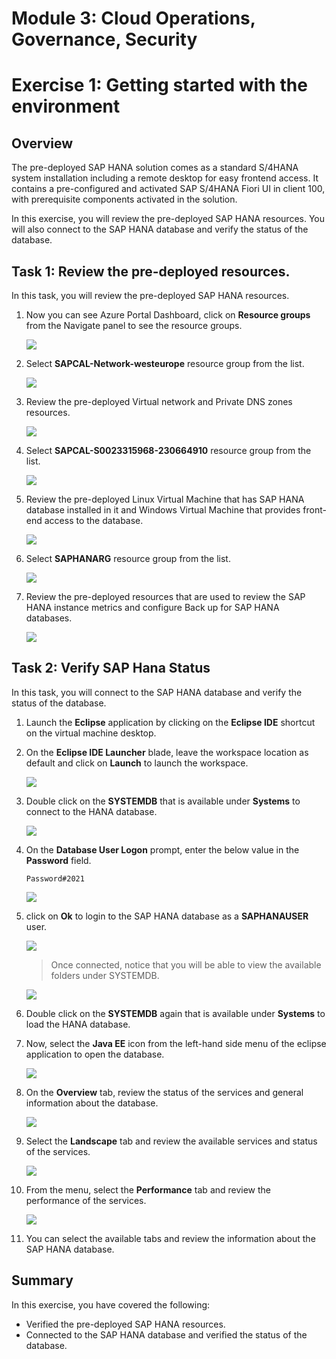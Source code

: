 # Module 3: Cloud Operations, Governance, Security

# Exercise 1:	Getting started with the environment

## Overview

The pre-deployed SAP HANA solution comes as a standard S/4HANA system installation including a remote desktop for easy frontend access. It contains a pre-configured and activated SAP S/4HANA Fiori UI in client 100, with prerequisite components activated in the solution.

In this exercise, you will review the pre-deployed SAP HANA resources. You will also connect to the SAP HANA database and verify the status of the database.

## Task 1: Review the pre-deployed resources.

In this task, you will review the pre-deployed SAP HANA resources.

1. Now you can see Azure Portal Dashboard, click on **Resource groups** from the Navigate panel to see the resource groups.

   ![](https://github.com/CloudLabsAI-Azure/AIW-SAP-on-Azure/blob/main/media/M2-Ex1-rg.png?raw=true)
   
1. Select **SAPCAL-Network-westeurope** resource group from the list.

   ![](https://github.com/CloudLabsAI-Azure/AIW-SAP-on-Azure/blob/main/media/M3-p2-Ex3-rg-1.png?raw=true)

1. Review the pre-deployed Virtual network and Private DNS zones resources.

   ![](https://github.com/CloudLabsAI-Azure/AIW-SAP-on-Azure/blob/main/media/M3-p2-Ex3-rg-2.png?raw=true)

1. Select **SAPCAL-S0023315968-230664910** resource group from the list.

   ![](https://github.com/CloudLabsAI-Azure/AIW-SAP-on-Azure/blob/main/media/M3-p2-Ex3-rg-3.png?raw=true)

1. Review the pre-deployed Linux Virtual Machine that has SAP HANA database installed in it and Windows Virtual Machine that provides front-end access to the database.

   ![](https://github.com/CloudLabsAI-Azure/AIW-SAP-on-Azure/blob/main/media/M3-p2-Ex3-rg-4.png?raw=true)

1. Select **SAPHANARG** resource group from the list.

   ![](https://github.com/CloudLabsAI-Azure/AIW-SAP-on-Azure/blob/main/media/M3-p2-Ex3-rg-5.png?raw=true)

1. Review the pre-deployed resources that are used to review the SAP HANA instance metrics and configure Back up for SAP HANA databases.

   ![](https://github.com/CloudLabsAI-Azure/AIW-SAP-on-Azure/blob/main/media/M3-p2-Ex3-rg-6.png?raw=true)

## Task 2: Verify SAP Hana Status 

In this task, you will connect to the SAP HANA database and verify the status of the database.
  
1. Launch the **Eclipse** application by clicking on the **Eclipse IDE** shortcut on the virtual machine desktop.  

1. On the **Eclipse IDE Launcher** blade, leave the workspace location as default and click on **Launch** to launch the workspace.

   ![](https://github.com/CloudLabsAI-Azure/AIW-SAP-on-Azure/blob/main/media/M3-p2-Ex1-hanastudio-1.png?raw=true)

1. Double click on the **SYSTEMDB** that is available under **Systems** to connect to the HANA database.

   ![](https://github.com/CloudLabsAI-Azure/AIW-SAP-on-Azure/blob/main/media/M3-p2-Ex1-hanastudio-4.1.png?raw=true)

1. On the **Database User Logon** prompt, enter the below value in the **Password** field.

   ```
   Password#2021
   ```

   ![](https://github.com/CloudLabsAI-Azure/AIW-SAP-on-Azure/blob/main/media/M3-p2-Ex1-hanastudio-5.1.png?raw=true)

1. click on **Ok** to login to the SAP HANA database as a **SAPHANAUSER** user.

   ![](https://github.com/CloudLabsAI-Azure/AIW-SAP-on-Azure/blob/main/media/M3-p2-Ex1-hanastudio-6.1.png?raw=true)

   > Once connected, notice that you will be able to view the available folders under SYSTEMDB.

   ![](https://github.com/CloudLabsAI-Azure/AIW-SAP-on-Azure/blob/main/media/M3-p2-Ex1-hanastudio-7.1.png?raw=true)
   
 1. Double click on the **SYSTEMDB** again that is available under **Systems** to load the HANA database. 

1. Now, select the **Java EE** icon from the left-hand side menu of the eclipse application to open the database.

   ![](https://github.com/CloudLabsAI-Azure/AIW-SAP-on-Azure/blob/main/media/M3-p2-Ex1-hanastudio-7.2.png?raw=true)

1. On the **Overview** tab, review the status of the services and general information about the database.

   ![](https://github.com/CloudLabsAI-Azure/AIW-SAP-on-Azure/blob/main/media/M3-p2-Ex1-hanastudio-10.1.png?raw=true)

1. Select the **Landscape** tab and review the available services and status of the services.

   ![](https://github.com/CloudLabsAI-Azure/AIW-SAP-on-Azure/blob/main/media/M3-p2-Ex1-hanastudio-8.1.png?raw=true)

1. From the menu, select the **Performance** tab and review the performance of the services.

   ![](https://github.com/CloudLabsAI-Azure/AIW-SAP-on-Azure/blob/main/media/M3-p2-Ex1-hanastudio-9.1.png?raw=true)  
   
1. You can select the available tabs and review the information about the SAP HANA database.

## Summary

In this exercise, you have covered the following:

   * Verified the pre-deployed SAP HANA resources.
   * Connected to the SAP HANA database and verified the status of the database.
